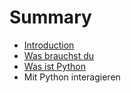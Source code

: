 # Summary

* [Introduction](README.md)
* [Was brauchst du](chapter1.md)
* [Was ist Python](was_ist_python.md)
* Mit Python interagieren

